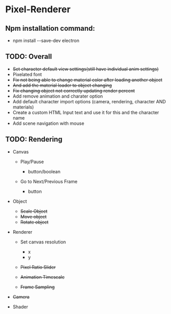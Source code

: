 # Pixel-Renderer

## Npm installation command:
- npm install --save-dev electron

## TODO: Overall
- ~~Set character default view settings(still have individual anim settings)~~
- Pixelated font 
- ~~Fix not being able to change material color after loading another object~~
- ~~And add the material loader to object changing~~
- ~~Fix changing object not correctly updating render percent~~
- Add remove animation and charater option
- Add default character import options (camera, rendering, character AND materials)
- Create a custom HTML Input text and use it for this and the character name
- Add scene navigation with mouse

## TODO: Rendering
- Canvas

    - Play/Pause
        - button/boolean

    - Go to Next/Previous Frame
        - button

- Object
    - ~~Scale Object~~
    - ~~Move object~~
    - ~~Rotate object~~

- Renderer
    - Set canvas resolution 
        - x
        - y

    - ~~Pixel Ratio Slider~~

    - ~~Animation Timescale~~
    
    - ~~Frame Sampling~~

- ~~Camera~~


- Shader
